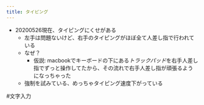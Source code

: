 ```yaml
---
title: タイピング
---
```


* 20200526現在、タイピングにくせがある
  * 左手は問題ないけど、右手のタイピングがほぼ全て人差し指で行われている
  * なぜ？
    * 仮説: macbookでキーボードの下にある*トラックパッド*を右手人差し指でずっと操作してたから、その流れで右手人差し指が頑張るようになっちゃった
  * 強制を試みている、めっちゃタイピング速度下がっている

\#文字入力
